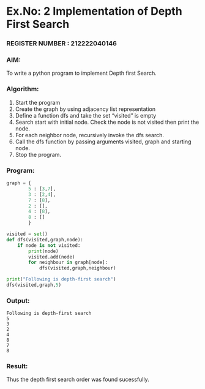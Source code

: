 # Ex.No: 2  Implementation of Depth First Search                                                                          
### REGISTER NUMBER : 212222040146
### AIM: 
To write a python program to implement Depth first Search. 
### Algorithm:
1. Start the program
2. Create the graph by using adjacency list representation
3. Define a function dfs and take the set “visited” is empty 
4. Search start with initial node. Check the node is not visited then print the node.
5. For each neighbor node, recursively invoke the dfs search.
6. Call the dfs function by passing arguments visited, graph and starting node.
7. Stop the program.
### Program:

```python
graph = {
        5 : [3,7],
        3 : [2,4],
        7 : [8],
        2 : [],
        4 : [8],
        8 : []
        }

visited = set()
def dfs(visited,graph,node):
    if node is not visited:
        print(node)
        visited.add(node)
        for neighbour in graph[node]:
            dfs(visited,graph,neighbour)

print("Following is depth-first search")
dfs(visited,graph,5)
```

### Output:

```
Following is depth-first search
5
3
2
4
8
7
8
```

### Result:
Thus the depth first search order was found sucessfully.
